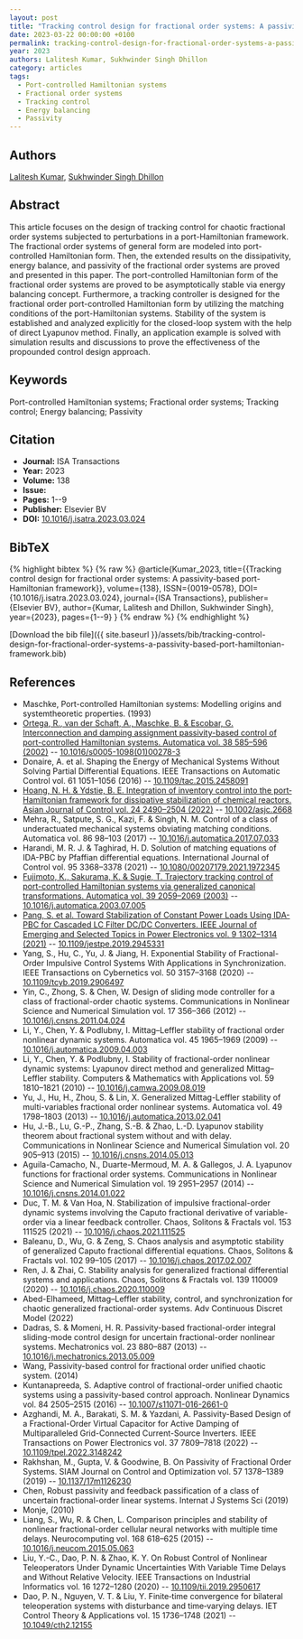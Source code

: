 ```yaml
---
layout: post
title: "Tracking control design for fractional order systems: A passivity-based port-Hamiltonian framework"
date: 2023-03-22 00:00:00 +0100
permalink: tracking-control-design-for-fractional-order-systems-a-passivity-based-port-hamiltonian-framework
year: 2023
authors: Lalitesh Kumar, Sukhwinder Singh Dhillon
category: articles
tags:
  - Port-controlled Hamiltonian systems
  - Fractional order systems
  - Tracking control
  - Energy balancing
  - Passivity
---
```

 
## Authors
[Lalitesh Kumar](authors/lalitesh-kumar), [Sukhwinder Singh Dhillon](authors/sukhwinder-singh-dhillon)
 
## Abstract
This article focuses on the design of tracking control for chaotic fractional order systems subjected to perturbations in a port-Hamiltonian framework. The fractional order systems of general form are modeled into port-controlled Hamiltonian form. Then, the extended results on the dissipativity, energy balance, and passivity of the fractional order systems are proved and presented in this paper. The port-controlled Hamiltonian form of the fractional order systems are proved to be asymptotically stable via energy balancing concept. Furthermore, a tracking controller is designed for the fractional order port-controlled Hamiltonian form by utilizing the matching conditions of the port-Hamiltonian systems. Stability of the system is established and analyzed explicitly for the closed-loop system with the help of direct Lyapunov method. Finally, an application example is solved with simulation results and discussions to prove the effectiveness of the propounded control design approach.
 
## Keywords
Port-controlled Hamiltonian systems; Fractional order systems; Tracking control; Energy balancing; Passivity
 
## Citation
- **Journal:** ISA Transactions
- **Year:** 2023
- **Volume:** 138
- **Issue:** 
- **Pages:** 1--9
- **Publisher:** Elsevier BV
- **DOI:** [10.1016/j.isatra.2023.03.024](https://doi.org/10.1016/j.isatra.2023.03.024)
 
## BibTeX
{% highlight bibtex %}
{% raw %}
@article{Kumar_2023,
  title={{Tracking control design for fractional order systems: A passivity-based port-Hamiltonian framework}},
  volume={138},
  ISSN={0019-0578},
  DOI={10.1016/j.isatra.2023.03.024},
  journal={ISA Transactions},
  publisher={Elsevier BV},
  author={Kumar, Lalitesh and Dhillon, Sukhwinder Singh},
  year={2023},
  pages={1--9}
}
{% endraw %}
{% endhighlight %}
 
[Download the bib file]({{ site.baseurl }}/assets/bib/tracking-control-design-for-fractional-order-systems-a-passivity-based-port-hamiltonian-framework.bib)
 
## References
- Maschke, Port-controlled Hamiltonian systems: Modelling origins and systemtheoretic properties. (1993)
- [Ortega, R., van der Schaft, A., Maschke, B. & Escobar, G. Interconnection and damping assignment passivity-based control of port-controlled Hamiltonian systems. Automatica vol. 38 585–596 (2002)](interconnection-and-damping-assignment-passivity-based-control-of-port-controlled-hamiltonian-systems) -- [10.1016/s0005-1098(01)00278-3](https://doi.org/10.1016/s0005-1098(01)00278-3)
- Donaire, A. et al. Shaping the Energy of Mechanical Systems Without Solving Partial Differential Equations. IEEE Transactions on Automatic Control vol. 61 1051–1056 (2016) -- [10.1109/tac.2015.2458091](https://doi.org/10.1109/tac.2015.2458091)
- [Hoang, N. H. & Ydstie, B. E. Integration of inventory control into the port‐Hamiltonian framework for dissipative stabilization of chemical reactors. Asian Journal of Control vol. 24 2490–2504 (2022)](integration-of-inventory-control-into-the-port-hamiltonian-framework-for-dissipative-stabilization-of-chemical-reactors) -- [10.1002/asjc.2668](https://doi.org/10.1002/asjc.2668)
- Mehra, R., Satpute, S. G., Kazi, F. & Singh, N. M. Control of a class of underactuated mechanical systems obviating matching conditions. Automatica vol. 86 98–103 (2017) -- [10.1016/j.automatica.2017.07.033](https://doi.org/10.1016/j.automatica.2017.07.033)
- Harandi, M. R. J. & Taghirad, H. D. Solution of matching equations of IDA-PBC by Pfaffian differential equations. International Journal of Control vol. 95 3368–3378 (2021) -- [10.1080/00207179.2021.1972345](https://doi.org/10.1080/00207179.2021.1972345)
- [Fujimoto, K., Sakurama, K. & Sugie, T. Trajectory tracking control of port-controlled Hamiltonian systems via generalized canonical transformations. Automatica vol. 39 2059–2069 (2003)](trajectory-tracking-control-of-port-controlled-hamiltonian-systems-via-generalized-canonical-transformations) -- [10.1016/j.automatica.2003.07.005](https://doi.org/10.1016/j.automatica.2003.07.005)
- [Pang, S. et al. Toward Stabilization of Constant Power Loads Using IDA-PBC for Cascaded LC Filter DC/DC Converters. IEEE Journal of Emerging and Selected Topics in Power Electronics vol. 9 1302–1314 (2021)](toward-stabilization-of-constant-power-loads-using-ida-pbc-for-cascaded-i-lc-i-filter-dc-dc-converters) -- [10.1109/jestpe.2019.2945331](https://doi.org/10.1109/jestpe.2019.2945331)
- Yang, S., Hu, C., Yu, J. & Jiang, H. Exponential Stability of Fractional-Order Impulsive Control Systems With Applications in Synchronization. IEEE Transactions on Cybernetics vol. 50 3157–3168 (2020) -- [10.1109/tcyb.2019.2906497](https://doi.org/10.1109/tcyb.2019.2906497)
- Yin, C., Zhong, S. & Chen, W. Design of sliding mode controller for a class of fractional-order chaotic systems. Communications in Nonlinear Science and Numerical Simulation vol. 17 356–366 (2012) -- [10.1016/j.cnsns.2011.04.024](https://doi.org/10.1016/j.cnsns.2011.04.024)
- Li, Y., Chen, Y. & Podlubny, I. Mittag–Leffler stability of fractional order nonlinear dynamic systems. Automatica vol. 45 1965–1969 (2009) -- [10.1016/j.automatica.2009.04.003](https://doi.org/10.1016/j.automatica.2009.04.003)
- Li, Y., Chen, Y. & Podlubny, I. Stability of fractional-order nonlinear dynamic systems: Lyapunov direct method and generalized Mittag–Leffler stability. Computers &amp; Mathematics with Applications vol. 59 1810–1821 (2010) -- [10.1016/j.camwa.2009.08.019](https://doi.org/10.1016/j.camwa.2009.08.019)
- Yu, J., Hu, H., Zhou, S. & Lin, X. Generalized Mittag-Leffler stability of multi-variables fractional order nonlinear systems. Automatica vol. 49 1798–1803 (2013) -- [10.1016/j.automatica.2013.02.041](https://doi.org/10.1016/j.automatica.2013.02.041)
- Hu, J.-B., Lu, G.-P., Zhang, S.-B. & Zhao, L.-D. Lyapunov stability theorem about fractional system without and with delay. Communications in Nonlinear Science and Numerical Simulation vol. 20 905–913 (2015) -- [10.1016/j.cnsns.2014.05.013](https://doi.org/10.1016/j.cnsns.2014.05.013)
- Aguila-Camacho, N., Duarte-Mermoud, M. A. & Gallegos, J. A. Lyapunov functions for fractional order systems. Communications in Nonlinear Science and Numerical Simulation vol. 19 2951–2957 (2014) -- [10.1016/j.cnsns.2014.01.022](https://doi.org/10.1016/j.cnsns.2014.01.022)
- Duc, T. M. & Van Hoa, N. Stabilization of impulsive fractional-order dynamic systems involving the Caputo fractional derivative of variable-order via a linear feedback controller. Chaos, Solitons &amp; Fractals vol. 153 111525 (2021) -- [10.1016/j.chaos.2021.111525](https://doi.org/10.1016/j.chaos.2021.111525)
- Baleanu, D., Wu, G. & Zeng, S. Chaos analysis and asymptotic stability of generalized Caputo fractional differential equations. Chaos, Solitons &amp; Fractals vol. 102 99–105 (2017) -- [10.1016/j.chaos.2017.02.007](https://doi.org/10.1016/j.chaos.2017.02.007)
- Ren, J. & Zhai, C. Stability analysis for generalized fractional differential systems and applications. Chaos, Solitons &amp; Fractals vol. 139 110009 (2020) -- [10.1016/j.chaos.2020.110009](https://doi.org/10.1016/j.chaos.2020.110009)
- Abed-Elhameed, Mittag–Leffler stability, control, and synchronization for chaotic generalized fractional-order systems. Adv Continuous Discret Model (2022)
- Dadras, S. & Momeni, H. R. Passivity-based fractional-order integral sliding-mode control design for uncertain fractional-order nonlinear systems. Mechatronics vol. 23 880–887 (2013) -- [10.1016/j.mechatronics.2013.05.009](https://doi.org/10.1016/j.mechatronics.2013.05.009)
- Wang, Passivity-based control for fractional order unified chaotic system. (2014)
- Kuntanapreeda, S. Adaptive control of fractional-order unified chaotic systems using a passivity-based control approach. Nonlinear Dynamics vol. 84 2505–2515 (2016) -- [10.1007/s11071-016-2661-0](https://doi.org/10.1007/s11071-016-2661-0)
- Azghandi, M. A., Barakati, S. M. & Yazdani, A. Passivity-Based Design of a Fractional-Order Virtual Capacitor for Active Damping of Multiparalleled Grid-Connected Current-Source Inverters. IEEE Transactions on Power Electronics vol. 37 7809–7818 (2022) -- [10.1109/tpel.2022.3148242](https://doi.org/10.1109/tpel.2022.3148242)
- Rakhshan, M., Gupta, V. & Goodwine, B. On Passivity of Fractional Order Systems. SIAM Journal on Control and Optimization vol. 57 1378–1389 (2019) -- [10.1137/17m1126230](https://doi.org/10.1137/17m1126230)
- Chen, Robust passivity and feedback passification of a class of uncertain fractional-order linear systems. Internat J Systems Sci (2019)
- Monje, (2010)
- Liang, S., Wu, R. & Chen, L. Comparison principles and stability of nonlinear fractional-order cellular neural networks with multiple time delays. Neurocomputing vol. 168 618–625 (2015) -- [10.1016/j.neucom.2015.05.063](https://doi.org/10.1016/j.neucom.2015.05.063)
- Liu, Y.-C., Dao, P. N. & Zhao, K. Y. On Robust Control of Nonlinear Teleoperators Under Dynamic Uncertainties With Variable Time Delays and Without Relative Velocity. IEEE Transactions on Industrial Informatics vol. 16 1272–1280 (2020) -- [10.1109/tii.2019.2950617](https://doi.org/10.1109/tii.2019.2950617)
- Dao, P. N., Nguyen, V. T. & Liu, Y. Finite‐time convergence for bilateral teleoperation systems with disturbance and time‐varying delays. IET Control Theory &amp; Applications vol. 15 1736–1748 (2021) -- [10.1049/cth2.12155](https://doi.org/10.1049/cth2.12155)

